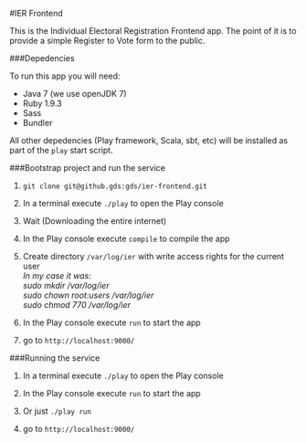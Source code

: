 #IER Frontend

This is the Individual Electoral Registration Frontend app. The point of it is to provide a simple Register to Vote form to the public.

###Depedencies

To run this app you will need: 

 - Java 7 (we use openJDK 7)
 - Ruby 1.9.3
 - Sass
 - Bundler

All other depedencies (Play framework, Scala, sbt, etc) will be installed as part of the `play` start script.

###Bootstrap project and run the service

 1. `git clone git@github.gds:gds/ier-frontend.git`
 
 2. In a terminal execute `./play` to open the Play console
 
 3. Wait (Downloading the entire internet)
 
 4. In the Play console execute `compile` to compile the app
 
 5. Create directory `/var/log/ier` with write access rights for the current user  
    _In my case it was:_  
    _sudo mkdir /var/log/ier_  
    _sudo chown root:users /var/log/ier_  
    _sudo chmod 770 /var/log/ier_  

 6. In the Play console execute `run` to start the app
 
 7. go to `http://localhost:9000/`

 
###Running the service

 1. In a terminal execute `./play` to open the Play console

 2. In the Play console execute `run` to start the app
 
 3. Or just `./play run`
 
 4. go to `http://localhost:9000/`
